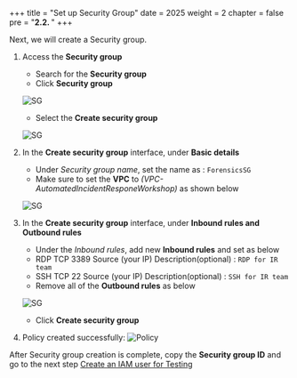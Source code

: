 +++
title = "Set up Security Group"
date = 2025
weight = 2
chapter = false
pre = "<b>2.2. </b>"
+++

<!-- ## Set up Security group -->

Next, we will create a Security group.

1. Access the **Security group** 

   - Search for the  **Security group**
   - Click **Security group**

   ![SG](/images/2/2.2/Access_SG.png)

   - Select the **Create security group**

   ![SG](/images/2/2.2/Create_SG.png)

2. In the **Create security group** interface, under **Basic details**

   - Under _Security group name_, set the name as :  `ForensicsSG`
   - Make sure to set the **VPC** to _(VPC-AutomatedIncidentResponeWorkshop)_ as shown below
   
   ![SG](/images/2/2.2/Create_SG_basic_detail.png)

3. In the **Create security group** interface, under **Inbound rules and Outbound rules**
   
   - Under the _Inbound rules_, add new **Inbound rules** and set as below
   - RDP    TCP   3389  Source (your IP)  Description(optional) : `RDP for IR team`
   - SSH    TCP   22    Source (your IP)  Description(optional) : `SSH for IR team`
   - Remove all of the **Outbound rules** as below

   ![SG](/images/2/2.2/Create_SG_rules.png)

   - Click **Create security group**

4. Policy created successfully:
   ![Policy](/images/2/2.2/Create_SG_success.png)
   
After Security group creation is complete, copy the **Security group ID** and go to the next step [Create an IAM user for Testing](../2.3-Create-an-IAM-user-for-Testing)
   